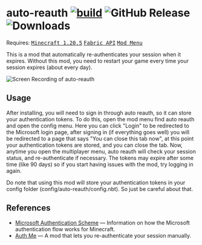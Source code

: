 # auto-reauth [![build](https://github.com/Basicprogrammer10/auto-reauth/actions/workflows/build.yml/badge.svg)](https://github.com/Basicprogrammer10/auto-reauth/actions/workflows/build.yml) ![GitHub Release](https://img.shields.io/github/v/release/Basicprogrammer10/auto-reauth) ![Downloads](https://img.shields.io/badge/dynamic/json?url=https%3A%2F%2Fconnorcode.com%2Fapi%2Fdownloads%3Fgithub%3DBasicprogrammer10%252Fauto-reauth%26modrinth%3Dlab8OplF%26curseforge%3D977807&query=%24%5B'total-human'%5D&label=downloads&color=limegreen)

Requires: <kbd>[Minecraft 1.20.5](https://minecraft.wiki/w/Java_Edition_1.20.5)</kbd> <kbd>[Fabric API](https://modrinth.com/mod/fabric-api)</kbd> <kbd>[Mod Menu](https://modrinth.com/mod/modmenu)</kbd>

This is a mod that automatically re-authenticates your session when it expires.
Without this mod, you need to restart your game every time your session expires (about every day).

![Screen Recording of auto-reauth](https://github.com/Basicprogrammer10/auto-reauth/assets/50306817/0d8b2d50-7d2b-4b86-8f92-a0f6baed7e26)

## Usage

After installing, you will need to sign in through auto reauth, so it can store your authentication tokens.
To do this, open the mod menu find auto reauth and open the config menu.
Here you can click "Login" to be redirected to the Microsoft login page, after signing in (if everything goes well) you will be redirected to a page that says "You can close this tab now", at this point your authentication tokens are stored, and you can close the tab.
Now, anytime you open the multiplayer menu, auto reauth will check your session status, and re-authenticate if necessary.
The tokens may expire after some time (like 90 days) so if you start having issues with the mod, try logging in again.

Do note that using this mod will store your authentication tokens in your config folder (config/auto-reauth/config.nbt).
So just be careful about that.

## References

- [Microsoft Authentication Scheme](https://wiki.vg/Microsoft_Authentication_Scheme) &mdash; Information on how the Microsoft authentication flow works for Minecraft.
- [Auth Me](https://github.com/axieum/authme) &mdash; A mod that lets you re-authenticate your session manually.
